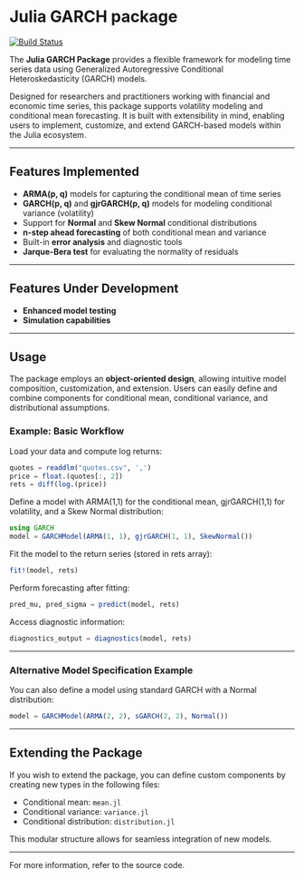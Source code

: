 # Julia GARCH package

[![Build Status](https://travis-ci.org/AndreyKolev/GARCH.jl.svg?branch=master)](https://travis-ci.org/AndreyKolev/GARCH.jl)

The **Julia GARCH Package** provides a flexible framework for modeling time series data using Generalized Autoregressive Conditional Heteroskedasticity (GARCH) models.

Designed for researchers and practitioners working with financial and economic time series, this package supports volatility modeling and conditional mean forecasting. It is built with extensibility in mind, enabling users to implement, customize, and extend GARCH-based models within the Julia ecosystem.

---

## Features Implemented

- **ARMA(p, q)** models for capturing the conditional mean of time series
- **GARCH(p, q)** and **gjrGARCH(p, q)** models for modeling conditional variance (volatility)
- Support for **Normal** and **Skew Normal** conditional distributions
- **n-step ahead forecasting** of both conditional mean and variance
- Built-in **error analysis** and diagnostic tools
- **Jarque-Bera test** for evaluating the normality of residuals

---

## Features Under Development

- **Enhanced model testing**
- **Simulation capabilities**

---

## Usage

The package employs an **object-oriented design**, allowing intuitive model composition, customization, and extension. Users can easily define and combine components for conditional mean, conditional variance, and distributional assumptions.

### Example: Basic Workflow

Load your data and compute log returns:

```julia
quotes = readdlm("quotes.csv", ',')
price = float.(quotes[:, 2])
rets = diff(log.(price))
```

Define a model with ARMA(1,1) for the conditional mean, gjrGARCH(1,1) for volatility, and a Skew Normal distribution:

```julia
using GARCH
model = GARCHModel(ARMA(1, 1), gjrGARCH(1, 1), SkewNormal())
```

Fit the model to the return series (stored in rets array):

```julia
fit!(model, rets)
```

Perform forecasting after fitting:

```julia
pred_mu, pred_sigma = predict(model, rets)
```

Access diagnostic information:

```julia
diagnostics_output = diagnostics(model, rets)
```

---

### Alternative Model Specification Example

You can also define a model using standard GARCH with a Normal distribution:

```julia
model = GARCHModel(ARMA(2, 2), sGARCH(2, 2), Normal())
```

---

## Extending the Package

If you wish to extend the package, you can define custom components by creating new types in the following files:
- Conditional mean: `mean.jl`
- Conditional variance: `variance.jl`
- Conditional distribution: `distribution.jl`

This modular structure allows for seamless integration of new models.

---

For more information, refer to the source code.
